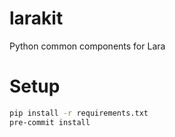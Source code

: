 # larakit
Python common components for Lara

# Setup

```bash
pip install -r requirements.txt
pre-commit install
```
